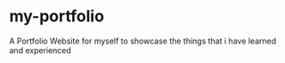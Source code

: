 # my-portfolio
A Portfolio Website for myself to showcase the things that i have learned and experienced
